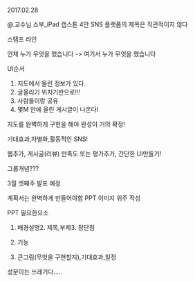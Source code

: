 2017.02.28

@.교수님 쇼부_iPad
캡스톤 4안
SNS 플랫폼의 제목은 직관적이지 않다

스탬프 라인

언제 누가 무엇을 했습니다 -> 여기서 누가 무엇을 했습니다

UI순서

1. 지도에서 올린 정보가 있다.
2. 글올리기 위치기반으로!!!
3. 사람들이랑 공유
4. 몇M 안에 올린 게시글이 나온다!

지도를 완벽하게 구현을 해야 완성이 거의 확정!

기대효과,차별화,활동적인 SNS!

웹추가, 게시글(리뷰) 만족도 또는 평가추가, 간단한 UI만들기!

그룹개념???

3월 셋째주 발표 예정

계획서는 완벽하게 만들어야함 PPT 이미지 위주 작성

PPT 필요한요소

1. 배경설명2. 제목,부제3. 장단점
4. 기능

5. 큰그림(무엇을 구현할지),기대효과,일정

성문이는 쓰레기다.....